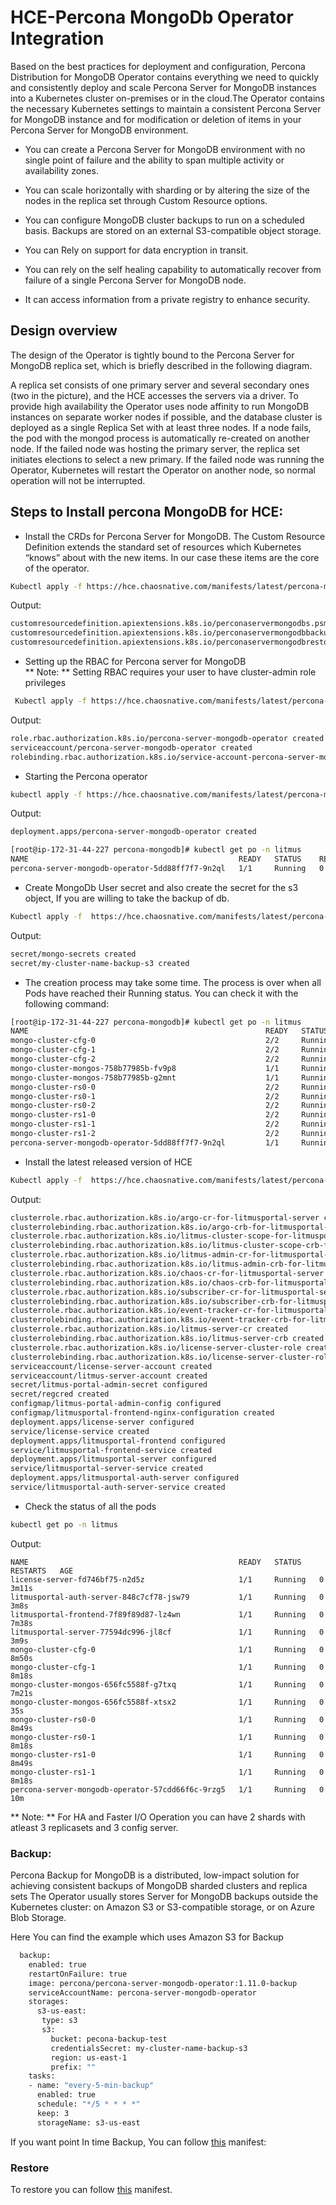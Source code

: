 # HCE-Percona MongoDb Operator Integration
Based on the best practices for deployment and configuration, Percona Distribution for MongoDB Operator contains everything we need to quickly and consistently deploy and scale Percona Server for MongoDB instances into a Kubernetes cluster on-premises or in the cloud.The Operator contains the necessary Kubernetes settings to maintain a consistent Percona Server for MongoDB instance and for modification or deletion of items in your Percona Server for MongoDB environment. 

- You can create a Percona Server for MongoDB environment with no single point of failure and the ability to span multiple activity or availability zones.

- You can scale horizontally with sharding or by altering the size of the nodes in the replica set through Custom Resource options.

- You can configure MongoDB cluster backups to run on a scheduled basis. Backups are stored on an external S3-compatible object storage.

- You can Rely on support for data encryption in transit.

- You can rely on the self healing capability to automatically recover from failure of a single Percona Server for MongoDB node.

- It can access information from a private registry to enhance security.

## Design overview

The design of the Operator is tightly bound to the Percona Server for MongoDB replica set, which is briefly described in the following diagram.



A replica set consists of one primary server and several secondary ones (two in the picture), and the HCE  accesses the servers via a driver.
To provide high availability the Operator uses node affinity to run MongoDB instances on separate worker nodes if possible, and the database cluster is deployed as a single Replica Set with at least three nodes. If a node fails, the pod with the mongod process is automatically re-created on another node. If the failed node was hosting the primary server, the replica set initiates elections to select a new primary. If the failed node was running the Operator, Kubernetes will restart the Operator on another node, so normal operation will not be interrupted.

## Steps to Install percona MongoDB for HCE:

- Install the CRDs for Percona Server for MongoDB. The Custom Resource Definition extends the standard set of resources which Kubernetes “knows” about with the new items. In our case these items are the core of the operator.
```bash
Kubectl apply -f https://hce.chaosnative.com/manifests/latest/percona-mongo/percona-mongodb-crd.yaml
```

Output:
```bash
customresourcedefinition.apiextensions.k8s.io/perconaservermongodbs.psmdb.percona.com created
customresourcedefinition.apiextensions.k8s.io/perconaservermongodbbackups.psmdb.percona.com created
customresourcedefinition.apiextensions.k8s.io/perconaservermongodbrestores.psmdb.percona.com created
```
-  Setting up the RBAC  for Percona server for MongoDB\
** Note: ** Setting RBAC requires your user to have cluster-admin role privileges
```bash
 Kubectl apply -f https://hce.chaosnative.com/manifests/latest/percona-mongo/percona-mongodb-rbac.yaml
```
Output:
```bash
role.rbac.authorization.k8s.io/percona-server-mongodb-operator created
serviceaccount/percona-server-mongodb-operator created
rolebinding.rbac.authorization.k8s.io/service-account-percona-server-mongodb-operator created
```
- Starting the Percona operator
```bash
kubectl apply -f https://hce.chaosnative.com/manifests/latest/percona-mongo/percona-operator.yaml
```
Output:
```bash
deployment.apps/percona-server-mongodb-operator created

[root@ip-172-31-44-227 percona-mongodb]# kubectl get po -n litmus
NAME                                               READY   STATUS    RESTARTS   AGE
percona-server-mongodb-operator-5dd88ff7f7-9n2ql   1/1     Running   0          15s

```
- Create MongoDb User secret and also create the secret for the s3 object, If you are willing to take the backup of db.
```bash
Kubectl apply -f  https://hce.chaosnative.com/manifests/latest/percona-mongo/percona-secret.yaml
```
Output:
```bash
secret/mongo-secrets created
secret/my-cluster-name-backup-s3 created
```
- The creation process may take some time. The process is over when all Pods have reached their Running status. You can check it with the following command:
```bash
[root@ip-172-31-44-227 percona-mongodb]# kubectl get po -n litmus
NAME                                                     READY   STATUS      RESTARTS   AGE
mongo-cluster-cfg-0                                      2/2     Running     0          5m25s
mongo-cluster-cfg-1                                      2/2     Running     0          4m46s
mongo-cluster-cfg-2                                      2/2     Running     0          4m4s
mongo-cluster-mongos-758b77985b-fv9p8                    1/1     Running     0          3m16s
mongo-cluster-mongos-758b77985b-g2mnt                    1/1     Running     0          3m16s
mongo-cluster-rs0-0                                      2/2     Running     0          5m25s
mongo-cluster-rs0-1                                      2/2     Running     0          4m46s
mongo-cluster-rs0-2                                      2/2     Running     0          4m7s
mongo-cluster-rs1-0                                      2/2     Running     0          5m25s
mongo-cluster-rs1-1                                      2/2     Running     0          4m43s
mongo-cluster-rs1-2                                      2/2     Running     0          4m4s
percona-server-mongodb-operator-5dd88ff7f7-9n2ql         1/1     Running     0          11m
```
- Install the latest released version of HCE
```bash
Kubectl apply -f  https://hce.chaosnative.com/manifests/latest/percona-mongo/hce-cluster-scope.yaml 
```
Output:
```bash
clusterrole.rbac.authorization.k8s.io/argo-cr-for-litmusportal-server created
clusterrolebinding.rbac.authorization.k8s.io/argo-crb-for-litmusportal-server 
clusterrole.rbac.authorization.k8s.io/litmus-cluster-scope-for-litmusportal-server created
clusterrolebinding.rbac.authorization.k8s.io/litmus-cluster-scope-crb-for-litmusportal-server created
clusterrole.rbac.authorization.k8s.io/litmus-admin-cr-for-litmusportal-server created
clusterrolebinding.rbac.authorization.k8s.io/litmus-admin-crb-for-litmusportal-server created
clusterrole.rbac.authorization.k8s.io/chaos-cr-for-litmusportal-server created
clusterrolebinding.rbac.authorization.k8s.io/chaos-crb-for-litmusportal-server created
clusterrole.rbac.authorization.k8s.io/subscriber-cr-for-litmusportal-server created
clusterrolebinding.rbac.authorization.k8s.io/subscriber-crb-for-litmusportal-server created
clusterrole.rbac.authorization.k8s.io/event-tracker-cr-for-litmusportal-server created
clusterrolebinding.rbac.authorization.k8s.io/event-tracker-crb-for-litmusportal-server created
clusterrole.rbac.authorization.k8s.io/litmus-server-cr created
clusterrolebinding.rbac.authorization.k8s.io/litmus-server-crb created
clusterrole.rbac.authorization.k8s.io/license-server-cluster-role created
clusterrolebinding.rbac.authorization.k8s.io/license-server-cluster-role-binding created
serviceaccount/license-server-account created
serviceaccount/litmus-server-account created
secret/litmus-portal-admin-secret configured
secret/regcred created
configmap/litmus-portal-admin-config configured
configmap/litmusportal-frontend-nginx-configuration created
deployment.apps/license-server configured
service/license-service created
deployment.apps/litmusportal-frontend configured
service/litmusportal-frontend-service created
deployment.apps/litmusportal-server configured
service/litmusportal-server-service created
deployment.apps/litmusportal-auth-server configured
service/litmusportal-auth-server-service created
```
- Check the status of all the pods
```bash
kubectl get po -n litmus
```
Output:
```
NAME                                               READY   STATUS    RESTARTS   AGE
license-server-fd746bf75-n2d5z                     1/1     Running   0          3m11s
litmusportal-auth-server-848c7cf78-jsw79           1/1     Running   0          3m8s
litmusportal-frontend-7f89f89d87-lz4wn             1/1     Running   0          7m38s
litmusportal-server-77594dc996-jl8cf               1/1     Running   0          3m9s
mongo-cluster-cfg-0                                1/1     Running   0          8m50s
mongo-cluster-cfg-1                                1/1     Running   0          8m18s
mongo-cluster-mongos-656fc5588f-g7txq              1/1     Running   0          7m21s
mongo-cluster-mongos-656fc5588f-xtsx2              1/1     Running   0          35s
mongo-cluster-rs0-0                                1/1     Running   0          8m49s
mongo-cluster-rs0-1                                1/1     Running   0          8m18s
mongo-cluster-rs1-0                                1/1     Running   0          8m49s
mongo-cluster-rs1-1                                1/1     Running   0          8m18s
percona-server-mongodb-operator-57cdd66f6c-9rzg5   1/1     Running   0          10m
```
** Note: **  For HA and Faster I/O Operation you can have 2 shards with atleast 3 replicasets and 3 config server.

### Backup:
Percona Backup for MongoDB is a distributed, low-impact solution for achieving consistent backups of MongoDB sharded clusters and replica sets
The Operator usually stores Server for MongoDB backups outside the Kubernetes cluster: on Amazon S3 or S3-compatible storage, or on Azure Blob Storage.


Here You can find the example  which uses  Amazon S3 for Backup
```bash
  backup:
    enabled: true
    restartOnFailure: true
    image: percona/percona-server-mongodb-operator:1.11.0-backup
    serviceAccountName: percona-server-mongodb-operator
    storages:
      s3-us-east:
       type: s3
       s3:
         bucket: pecona-backup-test
         credentialsSecret: my-cluster-name-backup-s3
         region: us-east-1
         prefix: ""
    tasks:
    - name: "every-5-min-backup"
      enabled: true
      schedule: "*/5 * * * *"
      keep: 3
      storageName: s3-us-east
```

If you want point In time Backup, You can follow [this](https://github.com/chaosnative/hce-charts/blob/main/k8s-manifests/percona-mongo/percona-backup.yaml) manifest: 

### Restore
To restore you can  follow [this](https://github.com/chaosnative/hce-charts/blob/percona/k8s-manifests/main/percona-backup-restore.yaml) manifest.
